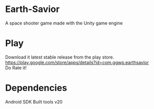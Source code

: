 # Earth-Savior
A space shooter game made with the Unity game engine

# Play
Download it latest stable release from the play store.  
https://play.google.com/store/apps/details?id=com.ggwp.earthsavior  
Do Rate it!

# Dependencies  
Android SDK Built tools v20

